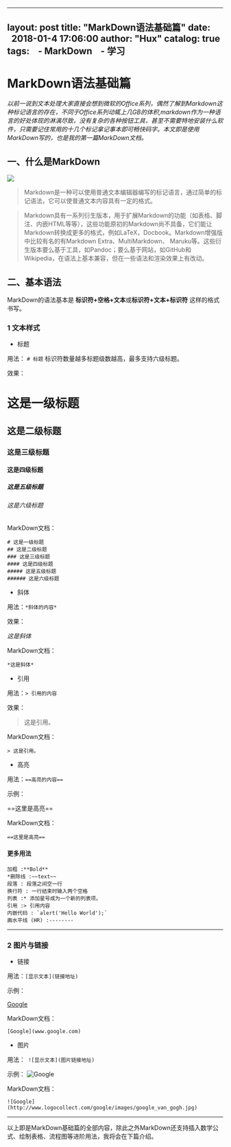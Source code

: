  ---
layout:     post
title:      "MarkDown语法基础篇"
date:       2018-01-4 17:06:00
author:     "Hux"
catalog: true
tags:
    - MarkDown
    - 学习
---
 # MarkDown语法基础篇

*以前一说到文本处理大家直接会想到微软的Office系列，偶然了解到Markdown这种标记语言的存在，不同于Office系列动辄上几GB的体积,markdown作为一种语言的好处体现的淋漓尽致，没有复杂的各种按钮工具，甚至不需要特地安装什么软件，只需要记住常用的十几个标记拿记事本即可畅快码字。本文即是使用MarkDown写的，也是我的第一篇MarkDown文档。*
## 一、什么是MarkDown
![](https://tse2-mm.cn.bing.net/th?id=OIP.aTLBiY4FXrktf3Ag9fiFyQHaEj&w=299&h=183&c=7&o=5&dpr=1.25&pid=1.7)
> Markdown是一种可以使用普通文本编辑器编写的标记语言，通过简单的标记语法，它可以使普通文本内容具有一定的格式。


> Markdown具有一系列衍生版本，用于扩展Markdown的功能（如表格、脚注、内嵌HTML等等），这些功能原初的Markdown尚不具备，它们能让Markdown转换成更多的格式，例如LaTeX，Docbook。Markdown增强版中比较有名的有Markdown Extra、MultiMarkdown、 Maruku等。这些衍生版本要么基于工具，如Pandoc；要么基于网站，如GitHub和Wikipedia，在语法上基本兼容，但在一些语法和渲染效果上有改动。

## 二、基本语法
MarkDown的语法基本是 **标识符+空格+文本**或**标识符+文本+标识符** 这样的格式书写。
### 1 文本样式
- 标题

用法： ```# 标题```  标识符数量越多标题级数越高，最多支持六级标题。

效果：
# 这是一级标题 
## 这是二级标题
### 这是三级标题
#### 这是四级标题
##### 这是五级标题
###### 这是六级标题
MarkDown文档：

``` 
# 这是一级标题 
## 这是二级标题
### 这是三级标题
#### 这是四级标题
##### 这是五级标题
###### 这是六级标题
```
- 斜体

用法：```*斜体的内容*```

效果：

*这是斜体*

MarkDown文档：
``` 
*这是斜体*

```
- 引用

用法：```> 引用的内容```

效果：

> 这是引用。

MarkDown文档：
```
> 这是引用。
```
- 高亮

用法：```==高亮的内容==```

示例：

==这里是高亮==

MarkDown文档：

```
==这里是高亮==
```

#### 更多用法
```
加粗 :**Bold**
*删除线 :~~text~~
段落 : 段落之间空一行
换行符 : 一行结束时输入两个空格
列表 :* 添加星号成为一个新的列表项。
引用 :> 引用内容
内嵌代码 : `alert('Hello World');`
画水平线 (HR) :--------
```
--------
### 2 图片与链接
- 链接

用法：``` [显示文本](链接地址) ```

示例：

[Google](www.google.com)

MarkDown文档：
```
[Google](www.google.com)
```
- 图片

用法：``` ![显示文本](图片链接地址)```

示例：
![Google](http://www.logocollect.com/google/images/google_van_gogh.jpg)

MarkDown文档：

```
![Google](http://www.logocollect.com/google/images/google_van_gogh.jpg)
```
--------
以上即是MarkDown基础篇的全部内容，除此之外MarkDown还支持插入数学公式、绘制表格、流程图等进阶用法，我将会在下篇介绍。

